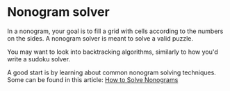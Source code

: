 # Nonogram solver

In a nonogram, your goal is to fill a grid with cells according to the numbers on the sides. A nonogram solver is meant to solve a valid puzzle.

You may want to look into backtracking algorithms, similarly to how you'd write a sudoku solver.

A good start is by learning about common nonogram solving techniques. Some can be found in this article: [How to Solve Nonograms](http://www.nonomaniax.com/how-to-solve-nonograms)
